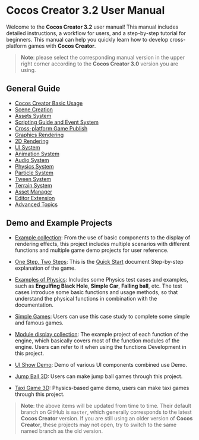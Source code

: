 # Cocos Creator 3.2 User Manual

Welcome to the __Cocos Creator 3.2__ user manual! This manual includes detailed instructions, a workflow for users, and a step-by-step tutorial for beginners. This manual can help you quickly learn how to develop cross-platform games with __Cocos Creator__.

> **Note**: please select the corresponding manual version in the upper right corner according to the __Cocos Creator 3.0__ version you are using.

## General Guide

- [Cocos Creator Basic Usage](getting-started/index.md)
- [Scene Creation](concepts/scene/index.md)
- [Assets System](asset/index.md)
- [Scripting Guide and Event System](scripting/index.md)
- [Cross-platform Game Publish](editor/publish/index.md)
- [Graphics Rendering](module-map/graphics.md)
- [2D Rendering](2d-object/2d-render/index.md)
- [UI System](2d-object/ui-system/index.md)
- [Animation System](animation/index.md)
- [Audio System](audio-system/overview.md)
- [Physics System](physics/index.md)
- [Particle System](particle-system/index.md)
- [Tween System](tween/index.md)
- [Terrain System](editor/terrain/index.md)
- [Asset Manager](asset/asset-manager.md)
- [Editor Extension](editor/extension/readme.md)
- [Advanced Topics](advanced-topics/index.md)

## Demo and Example Projects

- [Example collection](https://github.com/cocos-creator/example-3d): From the use of basic components to the display of rendering effects, this project includes multiple scenarios with different functions and multiple game demo projects for user reference.
- [One Step, Two Steps](https://github.com/cocos-creator/tutorial-mind-your-step-3d): This is the [Quick Start](getting-started/first-game/index.md) document Step-by-step explanation of the game.
- [Examples of Physics](https://github.com/cocos-creator/example-3d/tree/v3.0/physics-3d): Includes some Physics test cases and examples, such as **Engulfing Black Hole**, **Simple Car**, **Falling ball**, etc. The test cases introduce some basic functions and usage methods, so that understand the physical functions in combination with the documentation.

- [Simple Games](https://github.com/cocos-creator/example-3d/tree/v3.0/simple-games): Users can use this case study to complete some simple and famous games.
- [Module display collection](https://github.com/cocos-creator/test-cases-3d): The example project of each function of the engine, which basically covers most of the function modules of the engine. Users can refer to it when using the functions Development in this project.
- [UI Show Demo](https://github.com/cocos-creator/demo-ui/): Demo of various UI components combined use Demo.
- [Jump Ball 3D](https://github.com/cocos-creator/demo-ball): Users can make jump ball games through this project.
- [Taxi Game 3D](https://github.com/cocos-creator/tutorial-taxi-game): Physics-based game demo, users can make taxi games through this project.

> **Note**: the above items will be updated from time to time. Their default branch on GitHub is `master`, which generally corresponds to the latest __Cocos Creator__ version. If you are still using an older version of __Cocos Creator__, these projects may not open, try to switch to the same named branch as the old version.
